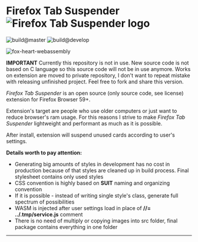 # Firefox Tab Suspender  ![Firefox Tab Suspender logo](./assets/fox-64px.png "Firefox Tab Suspender Logo")

![build@master](https://img.shields.io/travis/Hau-Hau/firefox-tab-suspender/master.svg?label=build@master "build@master") ![build@develop](https://img.shields.io/travis/Hau-Hau/firefox-tab-suspender/develop.svg?label=build@develop "build@develop")

![fox-heart-webassembly](./assets/fox-heart-webassembly.png "fox-heart-webassembly")

**IMPORTANT**
Currently this repository is not in use.
New source code is not based on C language so this source code will not be in use anymore.
Works on extension are moved to private repository, I don't want to repeat mistake with releasing unfinished project.
Feel free to fork and share this version.

_Firefox Tab Suspender_ is an open source (only source code, see license) extension for Firefox Browser 59+.


Extension's target are people who use older computers or just want to reduce browser's ram usage. For this reasons I strive to make _Firefox Tab Suspender_ lightweight and performant as much as it is possible.

After install, extension will suspend unused cards according to user's settings.


**Details worth to pay attention:**
* Generating big amounts of styles in development has no cost in production because of that styles are cleaned up in build process. Final stylesheet contains only used styles
* CSS convention is highly based on **SUIT** naming and organizing convention
* If it is possible - instead of writing single style's class, generate full spectrum of possibilities
* WASM is injected after user settings load in place of **//= ../.tmp/service.js** comment
* There is no need of multiply or copying images into src folder, final package contains everything in one folder

-----
